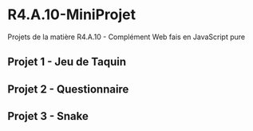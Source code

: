 # R4.A.10-MiniProjet
Projets de la matière R4.A.10 - Complément Web fais en JavaScript pure

## Projet 1 - Jeu de Taquin

## Projet 2 - Questionnaire

## Projet 3 - Snake
